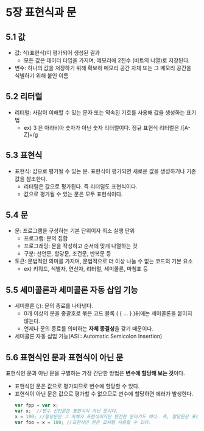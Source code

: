 # 5장 표현식과 문

## 5.1 값
- 값: 식(표현식)이 평가되어 생성된 결과
  - 모든 값은 데이터 타입을 가지며, 메모리에 2진수 (비트의 나열)로 저장된다.
- 변수: 하나의 값을 저장하기 위해 확보하 메모리 공간 자체 또는 그 메모리 공간을 식별하기 위해 붙인 이름

## 5.2 리터럴
- 리터럴: 사람이 이해할 수 있는 문자 또는 약속된 기호를 사용해 값을 생성하는 표기법
  - ex) 3 은 아라비아 숫자가 아닌 숫자 리터럴이다. 정규 표현식 리터럴은 /[A-Z]+/g

## 5.3 표현식
- 표현식: 값으로 평가될 수 있는 문. 표현식이 평가되면 새로운 값을 생성하거나 기존 값을 참조한다.
  - 리터럴은 값으로 평가된다. 즉 리터럴도 표현식이다.
  - 값으로 평가될 수 있는 문은 모두 표현식이다.

## 5.4 문
- 문: 프로그램을 구성하는 기본 단위이자 최소 실행 단위
  - 프로그램: 문의 집합
  - 프로그래밍: 문을 작성하고 순서에 맞게 나열하는 것
  - 구분: 선언문, 할당문, 조건문, 반복문 등
- 토큰: 문법적인 의미를 가지며, 문법적으로 더 이상 나눌 수 없는 코드의 기본 요소
  - ex) 키워드, 식별자, 연산자, 리터럴, 세미콜론, 마침표 등

## 5.5 세미콜론과 세미콜론 자동 삽입 기능
- 세미콜론 (;): 문의 종료를 나타낸다.
  - 0개 이상의 문을 중괄호로 묶은 코드 블록 ( { ... } )뒤에는 세미콜론을 붙이지 않는다.
  - 언제나 문의 종료를 의미하는 **자체 종결성**을 갖기 때문이다.
- 세미콜론 자동 십입 기능(ASI : Automatic Semicolon Insertion)

## 5.6 표현식인 문과 표현식이 아닌 문
표현식인 문과 아닌 문을 구별하는 가장 간단한 방법은 **변수에 할당해 보는 것**이다.
- 표현식인 문은 값으로 평가되므로 변수에 할당할 수 있다.
- 표현식이 아닌 문은 값으로 평가할 수 없으므로 변수에 할당하면 에러가 발생한다.
  ```jsx
  var fpp = var x;
  var x;  //변수 선언문은 표현식이 아닌 문이다.
  x = 100; //할당문은 그 자체가 표현식이지만 완전한 문이기도 하다. 즉, 할당문은 표현식인 문이다.
  var foo = x = 100; //표현식인 문은 값처럼 사용할 수 있다.
  ```
